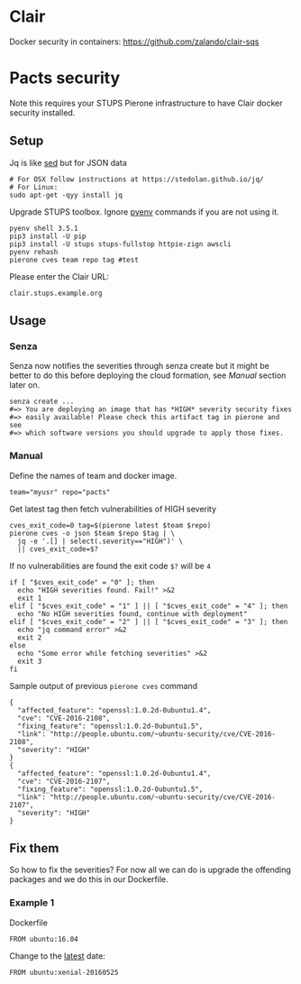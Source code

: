 # Clair
Docker security in containers: https://github.com/zalando/clair-sqs

# Pacts security
Note this requires your STUPS Pierone infrastructure to have Clair docker security installed.

## Setup
Jq is like [sed](https://en.wikipedia.org/wiki/Sed) but for JSON data

    # For OSX follow instructions at https://stedolan.github.io/jq/
    # For Linux:
    sudo apt-get -qyy install jq

Upgrade STUPS toolbox.
Ignore [pyenv](https://github.com/yyuu/pyenv) commands if you are not using it.

    pyenv shell 3.5.1
    pip3 install -U pip
    pip3 install -U stups stups-fullstop httpie-zign awscli
    pyenv rehash
    pierone cves team repo tag #test

Please enter the Clair URL:

    clair.stups.example.org

## Usage

### Senza
Senza now notifies the severities through senza create but it might be better to do this before deploying the cloud formation, see *Manual* section later on.

    senza create ...
    #=> You are deploying an image that has *HIGH* severity security fixes
    #=> easily available! Please check this artifact tag in pierone and see
    #=> which software versions you should upgrade to apply those fixes.

### Manual
Define the names of team and docker image.

    team="myusr" repo="pacts"

Get latest tag then fetch vulnerabilities of HIGH severity

    cves_exit_code=0 tag=$(pierone latest $team $repo)
    pierone cves -o json $team $repo $tag | \
      jq -e '.[] | select(.severity=="HIGH")' \
      || cves_exit_code=$?

If no vulnerabilities are found the exit code `$?` will be `4`

    if [ "$cves_exit_code" = "0" ]; then
      echo "HIGH severities found. Fail!" >&2
      exit 1
    elif [ "$cves_exit_code" = "1" ] || [ "$cves_exit_code" = "4" ]; then
      echo "No HIGH severities found, continue with deployment"
    elif [ "$cves_exit_code" = "2" ] || [ "$cves_exit_code" = "3" ]; then
      echo "jq command error" >&2
      exit 2
    else
      echo "Some error while fetching severities" >&2
      exit 3
    fi

Sample output of previous `pierone cves` command

    {
      "affected_feature": "openssl:1.0.2d-0ubuntu1.4",
      "cve": "CVE-2016-2108",
      "fixing_feature": "openssl:1.0.2d-0ubuntu1.5",
      "link": "http://people.ubuntu.com/~ubuntu-security/cve/CVE-2016-2108",
      "severity": "HIGH"
    }
    {
      "affected_feature": "openssl:1.0.2d-0ubuntu1.4",
      "cve": "CVE-2016-2107",
      "fixing_feature": "openssl:1.0.2d-0ubuntu1.5",
      "link": "http://people.ubuntu.com/~ubuntu-security/cve/CVE-2016-2107",
      "severity": "HIGH"
    }

## Fix them
So how to fix the severities?
For now all we can do is upgrade the offending packages and we do this in our Dockerfile.

### Example 1
Dockerfile

    FROM ubuntu:16.04

Change to the [latest](https://registry.hub.docker.com/_/ubuntu/tags/manage/) date:

    FROM ubuntu:xenial-20160525


